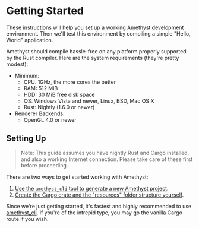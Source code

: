 # Getting Started

These instructions will help you set up a working Amethyst development
environment. Then we'll test this environment by compiling a simple "Hello,
World" application.

Amethyst should compile hassle-free on any platform properly supported by the
Rust compiler. Here are the system requirements (they're pretty modest):

* Minimum:
  * CPU: 1GHz, the more cores the better
  * RAM: 512 MiB
  * HDD: 30 MiB free disk space
  * OS: Windows Vista and newer, Linux, BSD, Mac OS X
  * Rust: Nightly (1.6.0 or newer)
* Renderer Backends:
  * OpenGL 4.0 or newer

## Setting Up

> Note: This guide assumes you have nightly Rust and Cargo installed, and also a
> working Internet connection. Please take care of these first before
> proceeding.

There are two ways to get started working with Amethyst:

1. [Use the `amethyst_cli` tool to generate a new Amethyst project][as].
2. [Create the Cargo crate and the "resources" folder structure yourself][ms].

[as]: ./getting_started/automatic_setup.html
[ms]: ./getting_started/manual_cargo_setup.html

Since we're just getting started, it's fastest and highly recommended to use
[amethyst_cli][ac]. If you're of the intrepid type, you may go the vanilla Cargo
route if you wish.

[ac]: https://ebkalderon.github.com/amethyst_cli/
